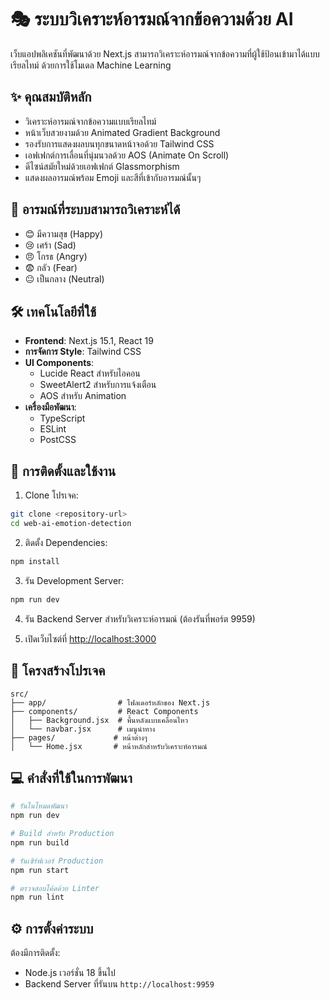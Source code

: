 # 🎭 ระบบวิเคราะห์อารมณ์จากข้อความด้วย AI

เว็บแอปพลิเคชันที่พัฒนาด้วย Next.js สามารถวิเคราะห์อารมณ์จากข้อความที่ผู้ใช้ป้อนเข้ามาได้แบบเรียลไทม์ ด้วยการใช้โมเดล Machine Learning

## ✨ คุณสมบัติหลัก

- วิเคราะห์อารมณ์จากข้อความแบบเรียลไทม์
- หน้าเว็บสวยงามด้วย Animated Gradient Background
- รองรับการแสดงผลบนทุกขนาดหน้าจอด้วย Tailwind CSS
- เอฟเฟกต์การเลื่อนที่นุ่มนวลด้วย AOS (Animate On Scroll)
- ดีไซน์สมัยใหม่ด้วยเอฟเฟกต์ Glassmorphism
- แสดงผลอารมณ์พร้อม Emoji และสีที่เข้ากับอารมณ์นั้นๆ

## 🎯 อารมณ์ที่ระบบสามารถวิเคราะห์ได้

- 😊 มีความสุข (Happy)  
- 😢 เศร้า (Sad)
- 😠 โกรธ (Angry)
- 😨 กลัว (Fear)
- 😐 เป็นกลาง (Neutral)

## 🛠 เทคโนโลยีที่ใช้

- **Frontend**: Next.js 15.1, React 19
- **การจัดการ Style**: Tailwind CSS
- **UI Components**: 
  - Lucide React สำหรับไอคอน
  - SweetAlert2 สำหรับการแจ้งเตือน
  - AOS สำหรับ Animation
- **เครื่องมือพัฒนา**:
  - TypeScript
  - ESLint
  - PostCSS

## 🚀 การติดตั้งและใช้งาน

1. Clone โปรเจค:
```bash
git clone <repository-url>
cd web-ai-emotion-detection
```

2. ติดตั้ง Dependencies:
```bash
npm install
```

3. รัน Development Server:
```bash
npm run dev
```

4. รัน Backend Server สำหรับวิเคราะห์อารมณ์ (ต้องรันที่พอร์ต 9959)

5. เปิดเว็บไซต์ที่ [http://localhost:3000](http://localhost:3000)

## 📁 โครงสร้างโปรเจค

```
src/
├── app/                # โฟลเดอร์หลักของ Next.js
├── components/         # React Components
│   ├── Background.jsx  # พื้นหลังแบบเคลื่อนไหว
│   └── navbar.jsx      # เมนูนำทาง
├── pages/             # หน้าต่างๆ
│   └── Home.jsx       # หน้าหลักสำหรับวิเคราะห์อารมณ์
```

## 💻 คำสั่งที่ใช้ในการพัฒนา

```bash
# รันในโหมดพัฒนา
npm run dev

# Build สำหรับ Production
npm run build

# รันเซิร์ฟเวอร์ Production
npm run start

# ตรวจสอบโค้ดด้วย Linter
npm run lint
```

## ⚙️ การตั้งค่าระบบ

ต้องมีการติดตั้ง:
- Node.js เวอร์ชั่น 18 ขึ้นไป
- Backend Server ที่รันบน `http://localhost:9959`
